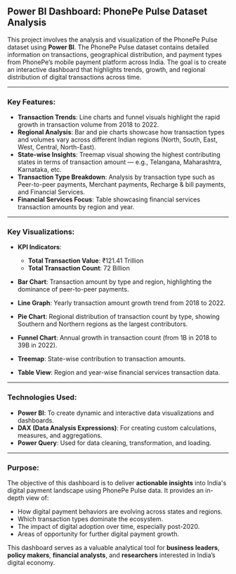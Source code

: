 ## Power BI Dashboard: **PhonePe Pulse Dataset Analysis**

This project involves the analysis and visualization of the PhonePe Pulse dataset using **Power BI**. The PhonePe Pulse dataset contains detailed information on transactions, geographical distribution, and payment types from PhonePe’s mobile payment platform across India. The goal is to create an interactive dashboard that highlights trends, growth, and regional distribution of digital transactions across time.

---

### Key Features:

* **Transaction Trends**: Line charts and funnel visuals highlight the rapid growth in transaction volume from 2018 to 2022.
* **Regional Analysis**: Bar and pie charts showcase how transaction types and volumes vary across different Indian regions (North, South, East, West, Central, North-East).
* **State-wise Insights**: Treemap visual showing the highest contributing states in terms of transaction amount — e.g., Telangana, Maharashtra, Karnataka, etc.
* **Transaction Type Breakdown**: Analysis by transaction type such as Peer-to-peer payments, Merchant payments, Recharge & bill payments, and Financial Services.
* **Financial Services Focus**: Table showcasing financial services transaction amounts by region and year.

---

### Key Visualizations:

* **KPI Indicators**:

  * **Total Transaction Value**: ₹121.41 Trillion
  * **Total Transaction Count**: 72 Billion

* **Bar Chart**:
  Transaction amount by type and region, highlighting the dominance of peer-to-peer payments.

* **Line Graph**:
  Yearly transaction amount growth trend from 2018 to 2022.

* **Pie Chart**:
  Regional distribution of transaction count by type, showing Southern and Northern regions as the largest contributors.

* **Funnel Chart**:
  Annual growth in transaction count (from 1B in 2018 to 39B in 2022).

* **Treemap**:
  State-wise contribution to transaction amounts.

* **Table View**:
  Region and year-wise financial services transaction data.

---

### Technologies Used:

* **Power BI**: To create dynamic and interactive data visualizations and dashboards.
* **DAX (Data Analysis Expressions)**: For creating custom calculations, measures, and aggregations.
* **Power Query**: Used for data cleaning, transformation, and loading.

---

### Purpose:

The objective of this dashboard is to deliver **actionable insights** into India's digital payment landscape using PhonePe Pulse data. It provides an in-depth view of:

* How digital payment behaviors are evolving across states and regions.
* Which transaction types dominate the ecosystem.
* The impact of digital adoption over time, especially post-2020.
* Areas of opportunity for further digital payment growth.

This dashboard serves as a valuable analytical tool for **business leaders**, **policy makers**, **financial analysts**, and **researchers** interested in India’s digital economy.
